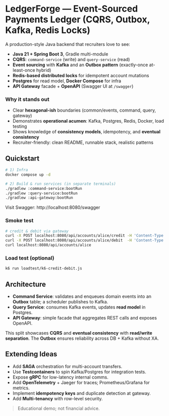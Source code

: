 
# LedgerForge — Event-Sourced Payments Ledger (CQRS, Outbox, Kafka, Redis Locks)

A production-style Java backend that recruiters love to see:
- **Java 21 + Spring Boot 3**, Gradle multi-module
- **CQRS**: `command-service` (write) and `query-service` (read)
- **Event sourcing** with **Kafka** and an **Outbox pattern** (exactly-once at-least-once hybrid)
- **Redis-based distributed locks** for idempotent account mutations
- **Postgres** for read model, **Docker Compose** for infra
- **API Gateway** facade + **OpenAPI** (Swagger UI at `/swagger`)

### Why it stands out
- Clear **hexagonal-ish** boundaries (common/events, command, query, gateway)
- Demonstrates **operational acumen**: Kafka, Postgres, Redis, Docker, load testing
- Shows knowledge of **consistency models**, idempotency, and **eventual consistency**
- Recruiter-friendly: clean README, runnable stack, realistic patterns

## Quickstart

```bash
# 1) Infra
docker compose up -d

# 2) Build & run services (in separate terminals)
./gradlew :command-service:bootRun
./gradlew :query-service:bootRun
./gradlew :api-gateway:bootRun
```

Visit Swagger: http://localhost:8080/swagger

### Smoke test
```bash
# credit & debit via gateway
curl -X POST localhost:8080/api/accounts/alice/credit -H 'Content-Type: application/json' -d '{"amountCents": 200}'
curl -X POST localhost:8080/api/accounts/alice/debit  -H 'Content-Type: application/json' -d '{"amountCents": 50}'
curl localhost:8080/api/accounts/alice
```

### Load test (optional)
```bash
k6 run loadtest/k6-credit-debit.js
```

## Architecture

- **Command Service**: validates and enqueues domain events into an **Outbox** table; a scheduler publishes to Kafka.
- **Query Service**: consumes Kafka events, updates **read model** in Postgres.
- **API Gateway**: simple facade that aggregates REST calls and exposes OpenAPI.

This split showcases **CQRS** and **eventual consistency** with **read/write separation**. The **Outbox** ensures reliability across DB + Kafka without XA.

## Extending Ideas
- Add **SAGA** orchestration for multi-account transfers.
- Use **Testcontainers** to spin Kafka/Postgres for integration tests.
- Expose **gRPC** for low-latency internal comms.
- Add **OpenTelemetry** + Jaeger for traces; Prometheus/Grafana for metrics.
- Implement **idempotency keys** and duplicate detection at gateway.
- Add **Multi-tenancy** with row-level security.

> Educational demo; not financial advice.

